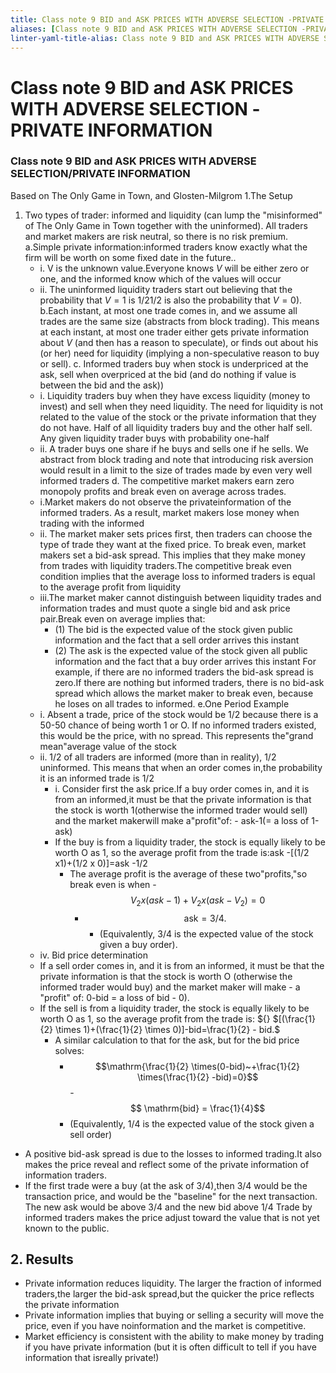 ```yaml
---
title: Class note 9 BID and ASK PRICES WITH ADVERSE SELECTION -PRIVATE INFORMATION
aliases: [Class note 9 BID and ASK PRICES WITH ADVERSE SELECTION -PRIVATE INFORMATION]
linter-yaml-title-alias: Class note 9 BID and ASK PRICES WITH ADVERSE SELECTION -PRIVATE INFORMATION
---
```

# Class note 9 BID and ASK PRICES WITH ADVERSE SELECTION -PRIVATE INFORMATION
### Class note 9 BID and ASK PRICES WITH ADVERSE SELECTION/PRIVATE INFORMATION

Based on The Only Game in Town, and Glosten-Milgrom
1.The Setup

1. Two types of trader: informed and liquidity (can lump the "misinformed" of The Only Game in Town together with the uninformed). All traders and market makers are risk neutral, so there is no risk premium.
a.Simple private information:informed traders know exactly what the firm will be worth on some fixed date in the future..
	- i. V is the unknown value.Everyone knows $V$ will be either zero or one, and the informed know which of the values will occur
	- ii. The uninformed liquidity traders start out believing that the probability that $V=1$ is 1/21/2 is also the probability that $V=0$).
b.Each instant, at most one trade comes in, and we assume all trades are the same size (abstracts from block trading). This means at each instant, at most one trader either gets private information about $V$ (and then has a reason to speculate), or finds out about his (or her) need for liquidity (implying a non-speculative reason to buy or sell).
c. Informed traders buy when stock is underpriced at the ask, sell when overpriced at the bid (and do nothing if value is between the bid and the ask))
	- i. Liquidity traders buy when they have excess liquidity (money to invest) and sell when they need liquidity. The need for liquidity is not related to the value of the stock or the private information that they do not have. Half of all liquidity traders buy and the other half sell. Any given liquidity trader buys with probability one-half
	- ii. A trader buys one share if he buys and sells one if he sells. We abstract from block trading and note that introducing risk aversion would result in a limit to the size of trades made by even very well informed traders
d. The competitive market makers earn zero monopoly profits and break even on average across trades.
	- i.Market makers do not observe the privateinformation of the informed traders. As a result, market makers lose money when trading with the informed
	- ii. The market maker sets prices first, then traders can choose the type of trade they want at the fixed price. To break even, market makers set a bid-ask spread. This implies that they make money from trades with liquidity traders.The competitive break even condition implies that the average loss to informed traders is equal to the average profit from liquidity
	- iii.The market maker cannot distinguish between liquidity trades and information trades and must quote a single bid and ask price pair.Break even on average implies that:
		- (1) The bid is the expected value of the stock given public information and the fact that a sell order arrives this instant
		- (2) The ask is the expected value of the stock given all public information and the fact that a buy order arrives this instant
For example, if there are no informed traders the bid-ask spread is zero.If there are nothing but informed traders, there is no bid-ask spread which allows the market maker to break even, because he loses on all trades to informed.
 e.One Period Example
	- i. Absent a trade, price of the stock would be 1/2 because there is a 50-50 chance of being worth 1 or O. If no informed traders existed, this would be the price, with no spread. This represents the"grand mean"average value of the stock
	- ii. 1/2 of all traders are informed (more than in reality), 1/2 uninformed. This means that when an order comes in,the probability it is an informed trade is 1/2
		- i. Consider first the ask price.If a buy order comes in, and it is from an informed,it must be that the private information is that the stock is worth 1(otherwise the informed trader would sell) and the market makerwill make a"profit"of:
				- ask-1(= a loss of 1-ask)
		- If the buy is from a liquidity trader, the stock is equally likely to be worth O as 1, so the average profit from the trade is:ask -[(1/2 x1)+(1/2 x 0)]=ask -1/2
			- The average profit is the average of these two"profits,"so break even is when
				-$$V_2x(ask-1)+V_2x(ask-V_2)=0$$
				- $$\mathrm{ask}=3/4.$$
					- (Equivalently, 3/4 is the expected value of the stock given a buy order).
	- iv. Bid price determination
	- If a sell order comes in, and it is from an informed, it must be that the private information is that the stock is worth O (otherwise the informed trader would buy) and the market maker will make 	- a "profit" of: 0-bid = a loss of bid - 0).
	- If the sell is from a liquidity trader, the stock is equally likely to be worth O as 1, so the average profit from the trade is: ${} $[(\frac{1}{2} \times 1)+(\frac{1}{2} \times 0)]-bid=\frac{1}{2} - bid.$
		- A similar calculation to that for the ask, but for the bid price solves:
			- $$\mathrm{\frac{1}{2} \times(0-bid)~+\frac{1}{2} \times(\frac{1}{2} -bid)=0}$$
			-$$ \mathrm{bid} = \frac{1}{4}$$
			- (Equivalently, 1/4 is the expected value of the stock given a sell order)
- A positive bid-ask spread is due to the losses to informed trading.It also makes the price reveal and reflect some of the private information of information traders.
- If the first trade were a buy (at the ask of 3/4),then 3/4 would be the transaction price, and would be the "baseline" for the next transaction. The new ask would be above 3/4 and the new bid above 1/4 Trade by informed traders makes the price adjust toward the value that is not yet known to the public.

## 2. Results
- Private information reduces liquidity. The larger the fraction of informed traders,the larger the bid-ask spread,but the quicker the price reflects the private information
- Private information implies that buying or selling a security will move the price, even if you have noinformation and the market is competitive.
- Market efficiency is consistent with the ability to make money by trading if you have private information (but it is often difficult to tell if you have information that isreally private!)